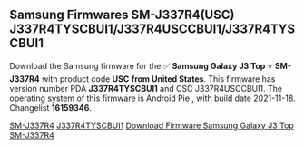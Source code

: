<h2>Samsung Firmwares SM-J337R4(USC) J337R4TYSCBUI1/J337R4USCCBUI1/J337R4TYSCBUI1</h2>
Download the Samsung firmware for the ✅ <strong>Samsung Galaxy J3 Top </strong> ⭐ <strong>SM-J337R4</strong> with product code <strong>USC</strong> <strong> from United States</strong>. This firmware has version number PDA <strong>J337R4TYSCBUI1</strong> and CSC J337R4USCCBUI1. The operating system of this firmware is Android Pie , with build date 2021-11-18. Changelist <strong>16159346</strong>.


[SM-J337R4](https://samfirm.shop/samsung/model/SM-J337R4)
[J337R4TYSCBUI1](https://samfirm.shop/samsung/pda/J337R4TYSCBUI1)
[Download Firmware Samsung Galaxy J3 Top SM-J337R4](https://samfirm.shop/samsung/firmware/475634)
